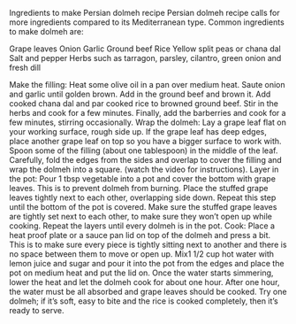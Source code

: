 Ingredients to make Persian dolmeh recipe
Persian dolmeh recipe calls for more ingredients compared to its Mediterranean type. Common ingredients to make dolmeh are:

Grape leaves
Onion
Garlic 
Ground beef 
Rice
Yellow split peas or chana dal
Salt and pepper
Herbs such as tarragon, parsley, cilantro, green onion and fresh dill


Make the filling: Heat some olive oil in a pan over medium heat. Saute onion and garlic until golden brown. Add in the ground beef and brown it. Add cooked chana dal and par cooked rice to browned ground beef. Stir in the herbs and cook for a few minutes. Finally, add the barberries and cook for a few minutes, stirring occasionally. 
Wrap the dolmeh: Lay a grape leaf flat on your working surface, rough side up. If the grape leaf has deep edges, place another grape leaf on top so you have a bigger surface to work with. Spoon some of the filling (about one tablespoon) in the middle of the leaf. Carefully, fold the edges from the sides and overlap to cover the filling and wrap the dolmeh into a square. (watch the video for instructions). 
Layer in the pot: Pour 1 tbsp vegetable into a pot and cover the bottom with grape leaves. This is to prevent dolmeh from burning. Place the stuffed grape leaves tightly next to each other, overlapping side down. Repeat this step until the bottom of the pot is covered. Make sure the stuffed grape leaves are tightly set next to each other, to make sure they won’t open up while cooking. Repeat the layers until every dolmeh is in the pot. 
Cook: Place a heat proof plate or a sauce pan lid on top of the dolmeh and press a bit. This is to make sure every piece is tightly sitting next to another and there is no space between them to move or open up. Mix1 1/2 cup hot water with lemon juice and sugar and pour it into the pot from the edges and place the pot on medium heat and put the lid on. Once the water starts simmering, lower the heat and let the dolmeh cook for about one hour. After one hour, the water must be all absorbed and grape leaves should be cooked. Try one dolmeh; if it’s soft, easy to bite and the rice is cooked completely, then it’s ready to serve. 
